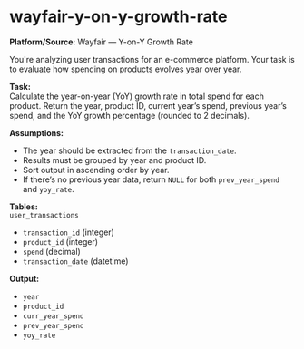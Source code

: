# wayfair-y-on-y-growth-rate

**Platform/Source**: Wayfair — Y-on-Y Growth Rate

You're analyzing user transactions for an e-commerce platform. Your task is to evaluate how spending on products evolves year over year.

**Task:**  
Calculate the year-on-year (YoY) growth rate in total spend for each product. Return the year, product ID, current year’s spend, previous year’s spend, and the YoY growth percentage (rounded to 2 decimals).

**Assumptions:**  
- The year should be extracted from the `transaction_date`.
- Results must be grouped by year and product ID.
- Sort output in ascending order by year.
- If there’s no previous year data, return `NULL` for both `prev_year_spend` and `yoy_rate`.

**Tables:**  
`user_transactions`  
- `transaction_id` (integer)  
- `product_id` (integer)  
- `spend` (decimal)  
- `transaction_date` (datetime)  

**Output:**  
- `year`  
- `product_id`  
- `curr_year_spend`  
- `prev_year_spend`  
- `yoy_rate`

